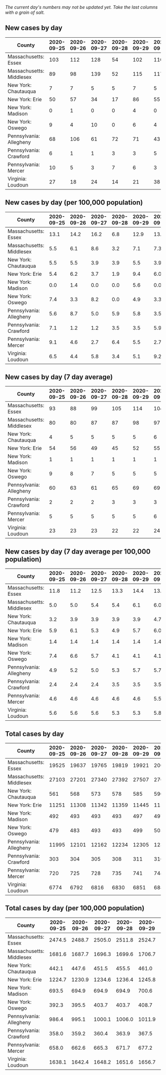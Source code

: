 _The current day's numbers may not be updated yet. Take the last columns with a grain of salt._
## New cases by day

| County | 2020-09-25 | 2020-09-26 | 2020-09-27 | 2020-09-28 | 2020-09-29 | 2020-09-30 | 2020-10-01 |
| --- | --- | --- | --- | --- | --- | --- | --- |
| Massachusetts: Essex | 103 | 112 | 128 | 54 | 102 | 110 |  |
| Massachusetts: Middlesex | 89 | 98 | 139 | 52 | 115 | 117 |  |
| New York: Chautauqua | 7 | 7 | 5 | 5 | 7 | 5 |  |
| New York: Erie | 50 | 57 | 34 | 17 | 86 | 55 |  |
| New York: Madison | 0 | 1 | 0 | 0 | 4 | 0 |  |
| New York: Oswego | 9 | 4 | 10 | 0 | 6 | 4 |  |
| Pennsylvania: Allegheny | 68 | 106 | 61 | 72 | 71 | 43 | 106 |
| Pennsylvania: Crawford | 6 | 1 | 1 | 3 | 3 | 5 | 1 |
| Pennsylvania: Mercer | 10 | 5 | 3 | 7 | 6 | 3 | 3 |
| Virginia: Loudoun | 27 | 18 | 24 | 14 | 21 | 38 | -2 |

## New cases by day (per 100,000 population)

| County | 2020-09-25 | 2020-09-26 | 2020-09-27 | 2020-09-28 | 2020-09-29 | 2020-09-30 | 2020-10-01 |
| --- | --- | --- | --- | --- | --- | --- | --- |
| Massachusetts: Essex | 13.1 | 14.2 | 16.2 | 6.8 | 12.9 | 13.9 |  |
| Massachusetts: Middlesex | 5.5 | 6.1 | 8.6 | 3.2 | 7.1 | 7.3 |  |
| New York: Chautauqua | 5.5 | 5.5 | 3.9 | 3.9 | 5.5 | 3.9 |  |
| New York: Erie | 5.4 | 6.2 | 3.7 | 1.9 | 9.4 | 6.0 |  |
| New York: Madison | 0.0 | 1.4 | 0.0 | 0.0 | 5.6 | 0.0 |  |
| New York: Oswego | 7.4 | 3.3 | 8.2 | 0.0 | 4.9 | 3.3 |  |
| Pennsylvania: Allegheny | 5.6 | 8.7 | 5.0 | 5.9 | 5.8 | 3.5 | 8.7 |
| Pennsylvania: Crawford | 7.1 | 1.2 | 1.2 | 3.5 | 3.5 | 5.9 | 1.2 |
| Pennsylvania: Mercer | 9.1 | 4.6 | 2.7 | 6.4 | 5.5 | 2.7 | 2.7 |
| Virginia: Loudoun | 6.5 | 4.4 | 5.8 | 3.4 | 5.1 | 9.2 | -0.5 |

## New cases by day (7 day average)

| County | 2020-09-25 | 2020-09-26 | 2020-09-27 | 2020-09-28 | 2020-09-29 | 2020-09-30 | 2020-10-01 |
| --- | --- | --- | --- | --- | --- | --- | --- |
| Massachusetts: Essex | 93 | 88 | 99 | 105 | 114 | 104 |  |
| Massachusetts: Middlesex | 80 | 80 | 87 | 87 | 98 | 97 |  |
| New York: Chautauqua | 4 | 5 | 5 | 5 | 5 | 6 |  |
| New York: Erie | 54 | 56 | 49 | 45 | 52 | 55 |  |
| New York: Madison | 1 | 1 | 1 | 1 | 1 | 1 |  |
| New York: Oswego | 9 | 8 | 7 | 5 | 5 | 5 |  |
| Pennsylvania: Allegheny | 60 | 63 | 61 | 65 | 69 | 69 | 75 |
| Pennsylvania: Crawford | 2 | 2 | 2 | 3 | 3 | 3 | 3 |
| Pennsylvania: Mercer | 5 | 5 | 5 | 5 | 5 | 6 | 5 |
| Virginia: Loudoun | 23 | 23 | 23 | 22 | 22 | 24 | 20 |

## New cases by day (7 day average per 100,000 population)

| County | 2020-09-25 | 2020-09-26 | 2020-09-27 | 2020-09-28 | 2020-09-29 | 2020-09-30 | 2020-10-01 |
| --- | --- | --- | --- | --- | --- | --- | --- |
| Massachusetts: Essex | 11.8 | 11.2 | 12.5 | 13.3 | 14.4 | 13.2 |  |
| Massachusetts: Middlesex | 5.0 | 5.0 | 5.4 | 5.4 | 6.1 | 6.0 |  |
| New York: Chautauqua | 3.2 | 3.9 | 3.9 | 3.9 | 3.9 | 4.7 |  |
| New York: Erie | 5.9 | 6.1 | 5.3 | 4.9 | 5.7 | 6.0 |  |
| New York: Madison | 1.4 | 1.4 | 1.4 | 1.4 | 1.4 | 1.4 |  |
| New York: Oswego | 7.4 | 6.6 | 5.7 | 4.1 | 4.1 | 4.1 |  |
| Pennsylvania: Allegheny | 4.9 | 5.2 | 5.0 | 5.3 | 5.7 | 5.7 | 6.2 |
| Pennsylvania: Crawford | 2.4 | 2.4 | 2.4 | 3.5 | 3.5 | 3.5 | 3.5 |
| Pennsylvania: Mercer | 4.6 | 4.6 | 4.6 | 4.6 | 4.6 | 5.5 | 4.6 |
| Virginia: Loudoun | 5.6 | 5.6 | 5.6 | 5.3 | 5.3 | 5.8 | 4.8 |

## Total cases by day

| County | 2020-09-25 | 2020-09-26 | 2020-09-27 | 2020-09-28 | 2020-09-29 | 2020-09-30 | 2020-10-01 |
| --- | --- | --- | --- | --- | --- | --- | --- |
| Massachusetts: Essex | 19525 | 19637 | 19765 | 19819 | 19921 | 20031 |  |
| Massachusetts: Middlesex | 27103 | 27201 | 27340 | 27392 | 27507 | 27624 |  |
| New York: Chautauqua | 561 | 568 | 573 | 578 | 585 | 590 |  |
| New York: Erie | 11251 | 11308 | 11342 | 11359 | 11445 | 11500 |  |
| New York: Madison | 492 | 493 | 493 | 493 | 497 | 497 |  |
| New York: Oswego | 479 | 483 | 493 | 493 | 499 | 503 |  |
| Pennsylvania: Allegheny | 11995 | 12101 | 12162 | 12234 | 12305 | 12348 | 12454 |
| Pennsylvania: Crawford | 303 | 304 | 305 | 308 | 311 | 316 | 317 |
| Pennsylvania: Mercer | 720 | 725 | 728 | 735 | 741 | 744 | 747 |
| Virginia: Loudoun | 6774 | 6792 | 6816 | 6830 | 6851 | 6889 | 6887 |

## Total cases by day (per 100,000 population)

| County | 2020-09-25 | 2020-09-26 | 2020-09-27 | 2020-09-28 | 2020-09-29 | 2020-09-30 | 2020-10-01 |
| --- | --- | --- | --- | --- | --- | --- | --- |
| Massachusetts: Essex | 2474.5 | 2488.7 | 2505.0 | 2511.8 | 2524.7 | 2538.7 |  |
| Massachusetts: Middlesex | 1681.6 | 1687.7 | 1696.3 | 1699.6 | 1706.7 | 1714.0 |  |
| New York: Chautauqua | 442.1 | 447.6 | 451.5 | 455.5 | 461.0 | 464.9 |  |
| New York: Erie | 1224.7 | 1230.9 | 1234.6 | 1236.4 | 1245.8 | 1251.8 |  |
| New York: Madison | 693.5 | 694.9 | 694.9 | 694.9 | 700.6 | 700.6 |  |
| New York: Oswego | 392.3 | 395.5 | 403.7 | 403.7 | 408.7 | 411.9 |  |
| Pennsylvania: Allegheny | 986.4 | 995.1 | 1000.1 | 1006.0 | 1011.9 | 1015.4 | 1024.1 |
| Pennsylvania: Crawford | 358.0 | 359.2 | 360.4 | 363.9 | 367.5 | 373.4 | 374.6 |
| Pennsylvania: Mercer | 658.0 | 662.6 | 665.3 | 671.7 | 677.2 | 679.9 | 682.7 |
| Virginia: Loudoun | 1638.1 | 1642.4 | 1648.2 | 1651.6 | 1656.7 | 1665.9 | 1665.4 |
